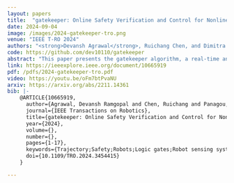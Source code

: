 ```yaml
---
layout: papers
title:  "gatekeeper: Online Safety Verification and Control for Nonlinear Systems in Dynamic Environments"
date: 2024-09-04
image: /images/2024-gatekeeper-tro.png
venue: "IEEE T-RO 2024"
authors: "<strong>Devansh Agrawal</strong>, Ruichang Chen, and Dimitra Panagou"
code: https://github.com/dev10110/gatekeeper
abstract: "This paper presents the gatekeeper algorithm, a real-time and computationally-lightweight method that ensures that trajectories of a nonlinear system satisfy safety constraints despite sensing limitations. gatekeeper integrates with existing path planners and feedback controllers by introducing an additional verification step to ensure that proposed trajectories can be executed safely, despite nonlinear dynamics subject to bounded disturbances, input constraints and partial knowledge of the environment. Our key contribution is that (A) we propose an algorithm to recursively construct safe trajectories by numerically forward propagating the system over a (short) finite horizon, and (B) we prove that tracking such a trajectory ensures the system remains safe for all future time, i.e., beyond the finite horizon. We demonstrate the method in a simulation of a dynamic firefighting mission, and in physical experiments of a quadrotor navigating in an obstacle environment that is sensed online. We also provide comparisons against the state-of-the-art techniques for similar problems."
link: https://ieeexplore.ieee.org/document/10665919
pdf: /pdfs/2024-gatekeeper-tro.pdf
video: https://youtu.be/oFm7btPvaNU
arxiv: https://arxiv.org/abs/2211.14361
bib: |-
    @ARTICLE{10665919,
      author={Agrawal, Devansh Ramgopal and Chen, Ruichang and Panagou, Dimitra},
      journal={IEEE Transactions on Robotics},
      title={gatekeeper: Online Safety Verification and Control for Nonlinear Systems in Dynamic Environments},
      year={2024},
      volume={},
      number={},
      pages={1-17},
      keywords={Trajectory;Safety;Robots;Logic gates;Robot sensing systems;Nonlinear dynamical systems;Quadrotors;Collision Avoidance;Motion and Path Planning;Aerial Systems: Applications;Safety-Critical Control},
      doi={10.1109/TRO.2024.3454415}
    }

---
```

